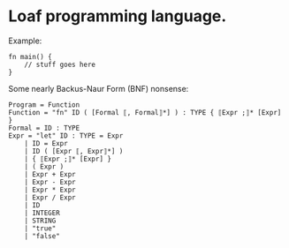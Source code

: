 # Loaf programming language.

Example:

```
fn main() {
    // stuff goes here
}
```

Some nearly Backus-Naur Form (BNF) nonsense:

```
Program = Function
Function = "fn" ID ( [Formal ⟦, Formal⟧*] ) : TYPE { ⟦Expr ;⟧* [Expr] }
Formal = ID : TYPE
Expr = "let" ID : TYPE = Expr
    | ID = Expr
    | ID ( [Expr ⟦, Expr⟧*] )
    | { ⟦Expr ;⟧* [Expr] }
    | ( Expr )
    | Expr + Expr
    | Expr - Expr
    | Expr * Expr
    | Expr / Expr
    | ID
    | INTEGER
    | STRING
    | "true"
    | "false"
```